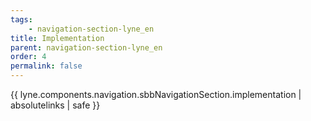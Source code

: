 ```yaml
---
tags: 
    - navigation-section-lyne_en
title: Implementation
parent: navigation-section-lyne_en
order: 4
permalink: false  
---
```

{{ lyne.components.navigation.sbbNavigationSection.implementation | absolutelinks | safe }}